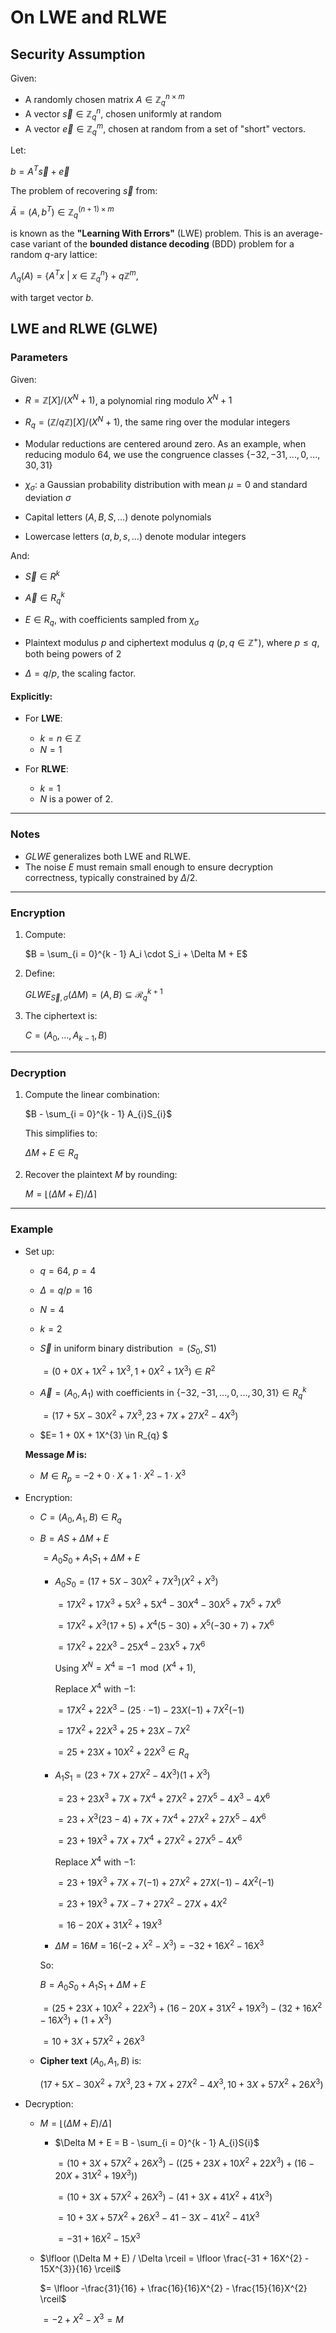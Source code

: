 # On LWE and RLWE

## Security Assumption

Given:

- A randomly chosen matrix $A \in \mathbb{Z}_q^{n \times m}$
- A vector $\vec{s} \in \mathbb{Z}_q^n$, chosen uniformly at random
- A vector $\vec{e} \in \mathbb{Z}_q^m$, chosen at random from a set of "short" vectors.

Let:

$b = A^{T} \vec{s} + \vec{e}$

The problem of recovering $\vec{s}$ from:

$\bar{A} = (A, b^{T}) \in \mathbb{Z}_q^{(n + 1) \times m}$

is known as the **"Learning With Errors"** (LWE) problem. This is an average-case variant of the **bounded distance decoding** (BDD) problem for a random $q$-ary lattice:

$\Lambda_q(A) = \lbrace A^T x \ | \ x \in \mathbb{Z}_q^n \rbrace + q \mathbb{Z}^m,$

with target vector $b$.

## LWE and RLWE (GLWE)

### Parameters

Given:

- $R = \mathbb{Z}[X]/(X^N + 1)$, a polynomial ring modulo $X^N + 1$

- $R_q = (\mathbb{Z}/q\mathbb{Z})[X]/(X^N + 1)$, the same ring over the modular integers

- Modular reductions are centered around zero. As an example, when reducing modulo $64$, we use the congruence classes $\lbrace-32, -31,..., 0,..., 30, 31\rbrace$

- $\chi_\sigma$: a Gaussian probability distribution with mean $\mu = 0$ and standard deviation $\sigma$

- Capital letters ($A, B, S, \dots$) denote polynomials

- Lowercase letters ($a, b, s, \dots$) denote modular integers

And:

- $\vec{S} \in R^k$

- $\vec{A} \in R_q^k$

- $E \in R_q$, with coefficients sampled from $\chi_\sigma$

- Plaintext modulus $p$ and ciphertext modulus $q$ ($p, q \in \mathbb{Z}^+$), where $p \leq q$, both being powers of 2

- $\Delta = q / p$, the scaling factor.

#### Explicitly:

- For **LWE**:
  - $k = n \in \mathbb{Z}$
  - $N = 1$

- For **RLWE**:
  - $k = 1$
  - $N$ is a power of 2.

---

### Notes

- $GLWE$ generalizes both LWE and RLWE.
- The noise $E$ must remain small enough to ensure decryption correctness, typically constrained by $\Delta / 2$.

---

### Encryption

1. Compute:

    $B = \sum_{i = 0}^{k - 1} A_i \cdot S_i + \Delta M + E$

2. Define:

    $GLWE_{\vec{S}, \sigma}(\Delta M) = (A, B) \subseteq \mathcal{R}_q^{k+1}$

3. The ciphertext is:
    
    $C = (A_0, \ldots, A_{k-1}, B)$

---

### Decryption

1. Compute the linear combination:

    $B - \sum_{i = 0}^{k - 1} A_{i}S_{i}$

    This simplifies to:
  
    $\Delta M + E \in R_q$

2. Recover the plaintext $M$ by rounding:

    $M = \lfloor (\Delta M + E) / \Delta \rceil$

---

### Example

- Set up:
  - $q=64$, $p=4$
  - $\Delta = q/p = 16$
  - $N = 4$
  - $k = 2$

  - $\vec{S}$ in uniform binary distribution $= (S_{0}, S{1})$
    
    $= (0 + 0X + 1X^{2} + 1X^{3}, 1 + 0X^{2} + 1X^{3}) \in R^{2}$

  - $\vec{A} = (A_{0}, A_{1})$ with coefficients in $\{-32, -31, ..., 0, ..., 30, 31\} \in R_{q}^{k}$
  
    $= (17 + 5X - 30X^{2} + 7X^{3}, 23 + 7X + 27X^{2} - 4X^{3})$
  
  - $E= 1 + 0X + 1X^{3}  \in R_{q} $

  **Message $M$ is:**

  - $M \in R_{p} = -2 + 0 \cdot X + 1 \cdot X^{2} - 1 \cdot X^{3}$


- Encryption:
  - $C = (A_{0}, A_{1}, B) \in R_{q}$
  - $B = AS + \Delta M + E$
    
    $= A_{0}S_{0} + A_{1}S_{1} + \Delta M + E$
    
      - $A_{0}S_{0} = (17 + 5X - 30X^{2} + 7X^{3})(X^{2} + X^{3})$

        $= 17X^{2} + 17X^{3} + 5X^{3} + 5X^{4} - 30X^{4} - 30X^{5} + 7X^{5} + 7X^{6}$
        
        $= 17X^{2} + X^{3}(17 + 5) + X^{4}(5 -30) + X^{5}(-30 + 7) + 7X^{6}$

        $= 17X^{2} + 22X^{3} - 25X^{4} - 23X^{5} + 7X^{6}$

        Using $X^{N} = X^{4} \equiv -1 \mod (X^{4} + 1)$,
        
        Replace $X^{4}$ with $-1$:

        $= 17X^{2} + 22X^{3} - (25 \cdot -1)  - 23X(-1) + 7X^{2}(-1)$

        $= 17X^{2} + 22X^{3} + 25 + 23X - 7X^{2}$

        $= 25 + 23X + 10X^{2} + 22X^{3} \in R_{q}$

      - $A_{1}S_{1} = (23 + 7X + 27X^{2} - 4X^{3})(1 + X^{3})$

        $= 23 + 23X^3 + 7X + 7X^{4} + 27X^{2} + 27 X^{5} - 4X^{3} - 4X^{6}$

        $= 23 + X^{3}(23 - 4) + 7X + 7X^{4} + 27X^{2} + 27X^{5} - 4X^{6}$

        $= 23 + 19X^{3} + 7X + 7X^{4} + 27X^{2} + 27X^{5} - 4X^{6}$
        
        Replace $X^{4}$ with $-1$:

        $= 23 + 19X^{3} + 7X + 7(-1) + 27X^{2} + 27X(-1) - 4X^2(-1)$

        $= 23 + 19X^{3} + 7X - 7 + 27X^{2} - 27X + 4X^{2}$

        $= 16 - 20X + 31X^{2} + 19X^{3}$
      
      - $\Delta M = 16M = 16(-2 + X^{2} - X^{3}) = -32 + 16X^{2} - 16X^{3}$

    So:

    $B = A_{0}S_{0} + A_{1}S_{1} + \Delta M + E$

    $= (25 + 23X + 10X^{2} + 22X^{3}) + (16 - 20X + 31X^{2} + 19X^{3}) - (32 + 16X^{2} - 16X^{3}) + (1 + X^{3})$

    $= 10 + 3X + 57X^{2} + 26 X^{3}$

  - **Cipher text** $(A_{0}, A_{1}, B)$ is:
  
    $(17 + 5X - 30X^{2} + 7X^{3}, 23 + 7X + 27X^{2} - 4X^{3}, 10 + 3X + 57X^{2} + 26 X^{3})$

- Decryption:
  - $M = \lfloor (\Delta M + E)/\Delta \rceil$
  
    - $\Delta M + E = B - \sum_{i = 0}^{k - 1} A_{i}S{i}$
    
      $=(10 + 3X + 57X^{2} + 26X^{3}) - ((25 + 23X + 10X^{2} + 22X^{3}) + (16 - 20X + 31X^{2} + 19X^{3}))$

      $= (10 + 3X + 57X^{2} + 26X^{3}) - (41 + 3X + 41X^{2} + 41X^{3})$

      $= 10 + 3X + 57X^{2} + 26X^{3} - 41 - 3X - 41X^{2} - 41X^{3}$

      $= -31 + 16X^{2} - 15X^{3}$

  - $\lfloor (\Delta M + E) / \Delta \rceil = \lfloor \frac{-31 + 16X^{2} - 15X^{3}}{16} \rceil$

      $= \lfloor -\frac{31}{16} + \frac{16}{16}X^{2} - \frac{15}{16}X^{2} \rceil$

      $= -2 + X^2 - X^3 = M$